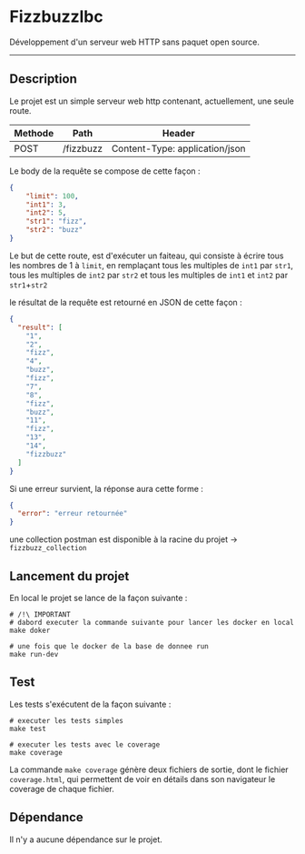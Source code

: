# Fizzbuzzlbc

Développement d'un serveur web HTTP sans paquet open source.

---

## Description

Le projet est un simple serveur web http contenant, actuellement, une seule route.

| Methode | Path      | Header                         |
|---------|-----------|--------------------------------|
| POST    | /fizzbuzz | Content-Type: application/json |

Le body de la requête se compose de cette façon :
```json
{
    "limit": 100,
    "int1": 3,
    "int2": 5,
    "str1": "fizz",
    "str2": "buzz"
}
```

Le but de cette route, est d'exécuter un faiteau, qui consiste à écrire tous les nombres de 1 à `limit`, en remplaçant
tous les multiples de `int1` par `str1`, tous les multiples de `int2` par `str2` et tous les multiples de `int1` et
`int2` par `str1`+`str2`

le résultat de la requête est retourné en JSON de cette façon :
```json
{
  "result": [
    "1",
    "2",
    "fizz",
    "4",
    "buzz",
    "fizz",
    "7",
    "8",
    "fizz",
    "buzz",
    "11",
    "fizz",
    "13",
    "14",
    "fizzbuzz"
  ]
}
```

Si une erreur survient, la réponse aura cette forme :
```json
{
  "error": "erreur retournée"
}
```

une collection postman est disponible à la racine du projet -> `fizzbuzz_collection`

## Lancement du projet

En local le projet se lance de la façon suivante :
```shell
# /!\ IMPORTANT
# dabord executer la commande suivante pour lancer les docker en local
make doker

# une fois que le docker de la base de donnee run
make run-dev
```

## Test

Les tests s'exécutent de la façon suivante :
```shell
# executer les tests simples
make test

# executer les tests avec le coverage
make coverage
```

La commande `make coverage` génère deux fichiers de sortie, dont le fichier `coverage.html`, qui permettent de voir
en détails dans son navigateur le coverage de chaque fichier.

## Dépendance

Il n'y a aucune dépendance sur le projet.
